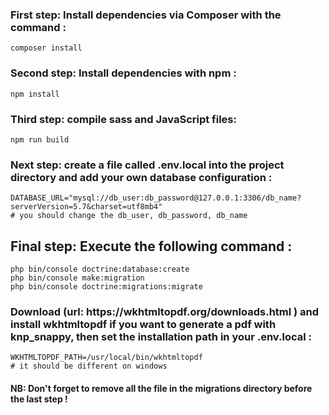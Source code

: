  <h3>First step: Install dependencies via Composer with the command :</h3>
  
    composer install
 
 <h3>Second step: Install dependencies with npm :</h3>

    npm install

 <h3>Third step: compile sass and JavaScript files:</h3>
 
    npm run build
    
 <h3>Next step: create a file called .env.local into the project directory and add your own database configuration :</h3>
 
    DATABASE_URL="mysql://db_user:db_password@127.0.0.1:3306/db_name?serverVersion=5.7&charset=utf8mb4"
    # you should change the db_user, db_password, db_name

 <h2>Final step: Execute the following command :</h2>
 
    php bin/console doctrine:database:create
    php bin/console make:migration
    php bin/console doctrine:migrations:migrate
    
 <h3>Download (url: https://wkhtmltopdf.org/downloads.html ) and install wkhtmltopdf if you want to generate a pdf with knp_snappy, then set the installation path in your .env.local :</h3>
 
    WKHTMLTOPDF_PATH=/usr/local/bin/wkhtmltopdf
    # it should be different on windows

<h4>NB: Don't forget to remove all the file in the migrations directory before the last step !</h4>
